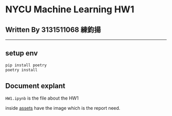 # NYCU Machine Learning HW1

## Written By 3131511068 練鈞揚

---

## setup env

```sh
pip install poetry 
poetry install
```

## Document explant

`HW1.ipynb` is the file about the HW1

inside [assets](./assets/) have the image which is the report need.
